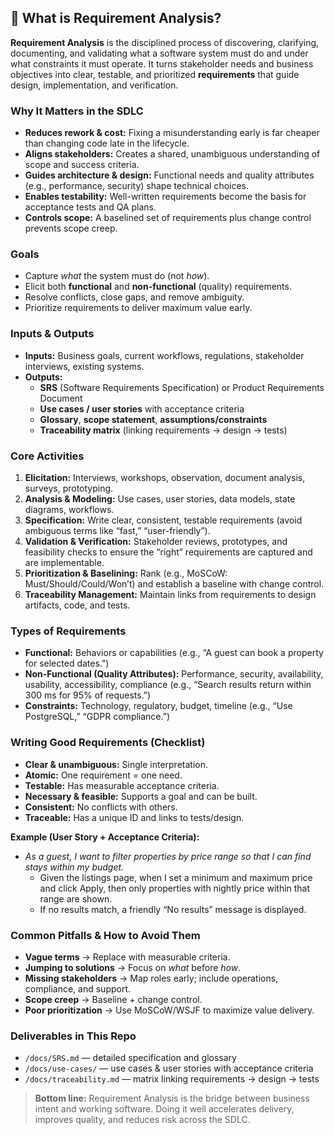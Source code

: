 ## 📘 What is Requirement Analysis?

**Requirement Analysis** is the disciplined process of discovering, clarifying, documenting, and validating what a software system must do and under what constraints it must operate. It turns stakeholder needs and business objectives into clear, testable, and prioritized **requirements** that guide design, implementation, and verification.

### Why It Matters in the SDLC
- **Reduces rework & cost:** Fixing a misunderstanding early is far cheaper than changing code late in the lifecycle.
- **Aligns stakeholders:** Creates a shared, unambiguous understanding of scope and success criteria.
- **Guides architecture & design:** Functional needs and quality attributes (e.g., performance, security) shape technical choices.
- **Enables testability:** Well-written requirements become the basis for acceptance tests and QA plans.
- **Controls scope:** A baselined set of requirements plus change control prevents scope creep.

### Goals
- Capture *what* the system must do (not *how*).
- Elicit both **functional** and **non-functional** (quality) requirements.
- Resolve conflicts, close gaps, and remove ambiguity.
- Prioritize requirements to deliver maximum value early.

### Inputs & Outputs
- **Inputs:** Business goals, current workflows, regulations, stakeholder interviews, existing systems.
- **Outputs:**  
  - **SRS** (Software Requirements Specification) or Product Requirements Document  
  - **Use cases / user stories** with acceptance criteria  
  - **Glossary**, **scope statement**, **assumptions/constraints**  
  - **Traceability matrix** (linking requirements → design → tests)

### Core Activities
1. **Elicitation:** Interviews, workshops, observation, document analysis, surveys, prototyping.
2. **Analysis & Modeling:** Use cases, user stories, data models, state diagrams, workflows.
3. **Specification:** Write clear, consistent, testable requirements (avoid ambiguous terms like “fast,” “user-friendly”).
4. **Validation & Verification:** Stakeholder reviews, prototypes, and feasibility checks to ensure the “right” requirements are captured and are implementable.
5. **Prioritization & Baselining:** Rank (e.g., MoSCoW: Must/Should/Could/Won’t) and establish a baseline with change control.
6. **Traceability Management:** Maintain links from requirements to design artifacts, code, and tests.

### Types of Requirements
- **Functional:** Behaviors or capabilities (e.g., “A guest can book a property for selected dates.”)
- **Non-Functional (Quality Attributes):** Performance, security, availability, usability, accessibility, compliance (e.g., “Search results return within 300 ms for 95% of requests.”)
- **Constraints:** Technology, regulatory, budget, timeline (e.g., “Use PostgreSQL,” “GDPR compliance.”)

### Writing Good Requirements (Checklist)
- **Clear & unambiguous:** Single interpretation.
- **Atomic:** One requirement = one need.
- **Testable:** Has measurable acceptance criteria.
- **Necessary & feasible:** Supports a goal and can be built.
- **Consistent:** No conflicts with others.
- **Traceable:** Has a unique ID and links to tests/design.

**Example (User Story + Acceptance Criteria):**  
- *As a guest, I want to filter properties by price range so that I can find stays within my budget.*  
  - Given the listings page, when I set a minimum and maximum price and click Apply, then only properties with nightly price within that range are shown.  
  - If no results match, a friendly “No results” message is displayed.

### Common Pitfalls & How to Avoid Them
- **Vague terms** → Replace with measurable criteria.
- **Jumping to solutions** → Focus on *what* before *how*.
- **Missing stakeholders** → Map roles early; include operations, compliance, and support.
- **Scope creep** → Baseline + change control.
- **Poor prioritization** → Use MoSCoW/WSJF to maximize value delivery.

### Deliverables in This Repo
- `/docs/SRS.md` — detailed specification and glossary  
- `/docs/use-cases/` — use cases & user stories with acceptance criteria  
- `/docs/traceability.md` — matrix linking requirements → design → tests

> **Bottom line:** Requirement Analysis is the bridge between business intent and working software. Doing it well accelerates delivery, improves quality, and reduces risk across the SDLC.
